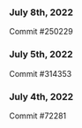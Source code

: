 ### July 8th, 2022

Commit #250229

### July 5th, 2022

Commit #314353


### July 4th, 2022

Commit #72281
